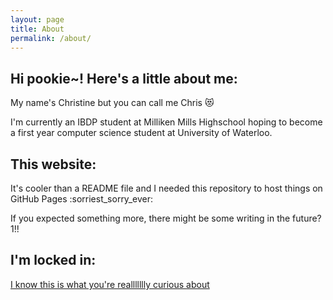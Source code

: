 ```yaml
---
layout: page
title: About
permalink: /about/
---
```


## Hi pookie~! Here's a little about me:

My name's Christine but you can call me Chris 😻

I'm currently an IBDP student at Milliken Mills Highschool hoping to become a first year computer science student at University of Waterloo.

## This website:
It's cooler than a README file and I needed this repository to host things on GitHub Pages :sorriest_sorry_ever:

If you expected something more, there might be some writing in the future?1!!

<!-- no one asked but (in lbs.):
BN: 95 
OHP: 60 
SQ: 145
DL: 145

I AM WORKING ON IT TRUST -->

## I'm locked in:
[I know this is what you're reallllllly curious about](https://www.linkedin.com/in/christine-ruo-wei/)